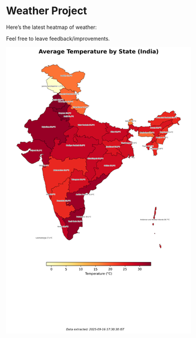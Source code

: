 # Weather Project

Here’s the latest heatmap of weather:

Feel free to leave feedback/improvements.

![India Heatmap](docs/assets/india_heatmap.png?v=C95160)

